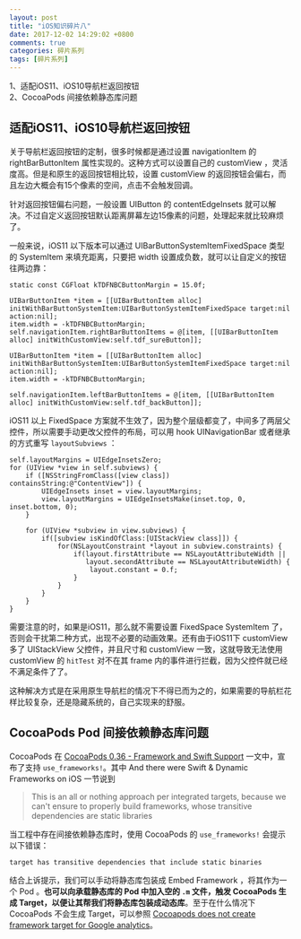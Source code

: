 ```yaml
---
layout: post
title: "iOS知识碎片八"
date: 2017-12-02 14:29:02 +0800
comments: true
categories: 碎片系列
tags: [碎片系列]
---
```

1、适配iOS11、iOS10导航栏返回按钮<br>
2、CocoaPods 间接依赖静态库问题<br>

<!--more-->

## 适配iOS11、iOS10导航栏返回按钮

关于导航栏返回按钮的定制，很多时候都是通过设置 navigationItem 的 rightBarButtonItem 属性实现的。这种方式可以设置自己的 customView ，灵活度高。但是和原生的返回按钮相比较，设置 customView 的返回按钮会偏右，而且左边大概会有15个像素的空间，点击不会触发回调。

针对返回按钮偏右问题，一般设置 UIButton 的 contentEdgeInsets 就可以解决。不过自定义返回按钮默认距离屏幕左边15像素的问题，处理起来就比较麻烦了。

一般来说，iOS11 以下版本可以通过 UIBarButtonSystemItemFixedSpace 类型的 SystemItem 来填充距离，只要把 width 设置成负数，就可以让自定义的按钮往两边靠：

```objc
static const CGFloat kTDFNBCButtonMargin = 15.0f;

UIBarButtonItem *item = [[UIBarButtonItem alloc] initWithBarButtonSystemItem:UIBarButtonSystemItemFixedSpace target:nil action:nil];
item.width = -kTDFNBCButtonMargin;
self.navigationItem.rightBarButtonItems = @[item, [[UIBarButtonItem alloc] initWithCustomView:self.tdf_sureButton]];

UIBarButtonItem *item = [[UIBarButtonItem alloc] initWithBarButtonSystemItem:UIBarButtonSystemItemFixedSpace target:nil action:nil];
item.width = -kTDFNBCButtonMargin;

self.navigationItem.leftBarButtonItems = @[item, [[UIBarButtonItem alloc] initWithCustomView:self.tdf_backButton]];
```

iOS11 以上 FixedSpace 方案就不生效了，因为整个层级都变了，中间多了两层父控件，所以需要手动更改父控件的布局，可以用 hook UINavigationBar 或者继承的方式重写 `layoutSubviews` ：

```objc
self.layoutMargins = UIEdgeInsetsZero;
for (UIView *view in self.subviews) {
    if ([NSStringFromClass([view class]) containsString:@"ContentView"]) {
        UIEdgeInsets inset = view.layoutMargins;
        view.layoutMargins = UIEdgeInsetsMake(inset.top, 0, inset.bottom, 0);
    }
    
    for (UIView *subview in view.subviews) {
        if([subview isKindOfClass:[UIStackView class]]) {
            for(NSLayoutConstraint *layout in subview.constraints) {
                if(layout.firstAttribute == NSLayoutAttributeWidth ||
                   layout.secondAttribute == NSLayoutAttributeWidth) {
                    layout.constant = 0.f;
                }
            }
        }
    }
}
```

需要注意的时，如果是iOS11，那么就不需要设置 FixedSpace SystemItem 了，否则会干扰第二种方式，出现不必要的动画效果。还有由于iOS11下 customView 多了 UIStackView 父控件，并且尺寸和 customView 一致，这就导致无法使用 customView 的 `hitTest` 对不在其 frame 内的事件进行拦截，因为父控件就已经不满足条件了了。

这种解决方式是在采用原生导航栏的情况下不得已而为之的，如果需要的导航栏花样比较复杂，还是隐藏系统的，自己实现来的舒服。

## CocoaPods Pod 间接依赖静态库问题

CocoaPods 在 [CocoaPods 0.36 - Framework and Swift Support](http://blog.cocoapods.org/CocoaPods-0.36/) 一文中，宣布了支持 `use_frameworks!`。其中 And there were Swift & Dynamic Frameworks on iOS 一节说到

> This is an all or nothing approach per integrated targets, because we can't ensure to properly build frameworks, whose transitive dependencies are static libraries

当工程中存在间接依赖静态库时，使用 CocoaPods 的 `use_frameworks!` 会提示以下错误：

```
target has transitive dependencies that include static binaries
```

结合上诉提示，我们可以手动将静态库包装成 Embed Framework ，将其作为一个 Pod 。**也可以向承载静态库的 Pod 中加入空的 `.m` 文件，触发 CocoaPods 生成 Target，以便让其帮我们将静态库包装成动态库**。至于在什么情况下 CocoaPods 不会生成 Target，可以参照 [Cocoapods does not create framework target for Google analytics](https://github.com/CocoaPods/CocoaPods/issues/6615)。




